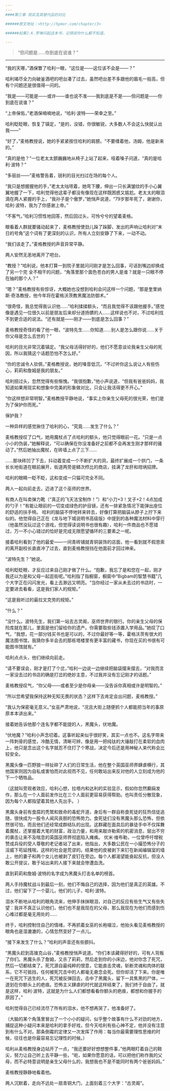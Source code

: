 ```yaml
---
---
####第三章 现实及其替代品的对比

######原文地址：<http://hpmor.com/chapter/3>

######如果J.K.罗琳问起这本书，记得说你什么都不知道。

---
```

>“但问题是……你到底在说谁？”

---

“我的天哪，”酒保瞥了哈利一眼，“这位是——这位该不会是——？”

哈利竭尽全力向破釜酒吧的吧台凑了过去，虽然吧台差不多跟他的眉毛一般高，但有个问题还是很值得一问的。

“我是——可能是——或许——谁也说不准——我到底是不是——但问题是——你到底在说谁？”

“上帝保佑，”老酒保喃喃地说，“哈利·波特——荣幸之至。”

哈利眨眨眼，恢复了镇定，“是的，没错，你很敏锐，大多数人不会这么快就认出我——”

“好了，”麦格教授说，她的手紧紧按住哈利的肩膀。“不要缠着他，汤姆，他是新来的。”

“真的是他？”一位老太太颤巍巍地从椅子上站了起来，哑着嗓子问道，“真的是哈利·波特？”

“多丽丝——”麦格警告着，锐利的目光扫过在场的每个人。

“我只是想握握他的手，”老太太咕哝着，她弯下腰，伸出一只长满皱纹的手小心翼翼地握了一下，哈利觉得他这辈子都没有像现在这样既困惑又尴尬。老太太的眼泪滴在两人紧握的手上，“我孙子是个傲罗，”她悄声说道，“79岁那年死了，谢谢你，哈利·波特，我为了你感谢上帝。”

“不客气，”哈利习惯性地回答，然后回过头，可怜兮兮的望着麦格。

眼看着人群就要骚动起来了，麦格教授使劲儿跺了跺脚，发出的声响让哈利对“末日的号角”这个词有了更深刻的认识，所有人立刻安静了下来，一动不动。

“我们该走了。”麦格教授的声音异常平静。

两人安然无恙地离开了吧台。

“教授？”哈利说，他本打算一到院子里就问问刚才是怎么回事，可话到嘴边却换成了另一个完
全不相干的问题，“角落里那个面色苍白的男人是谁？就是一只眼不停在抽的那个人？”

“嗯？”麦格教授有些惊讶，大概她也没想到哈利会问这样一个问题，“那是奎里纳斯·奇洛教授，他今年将在霍格沃茨教黑魔法防御术。”

“很奇怪，我总觉得我认识他……”哈利揉揉额头，“而且我觉得不该跟他握手。”感觉像是遇见一位很久以前是朋友后来却分道扬镳的人……这样说也不对，不过哈利找不到更合适的说法。“还有就是——刚才——到底是怎么回事？”

麦格教授奇怪的看了他一眼，“波特先生……你知道……别人是怎么跟你说……关于你父母是怎么去世的？”

哈利的目光非常沉着镇定。“我父母活得好好的，他们不愿意谈论我亲生父母的死因，所以我猜这个话题恐怕不怎么好。”

“你的忠诚令人钦佩，”麦格教授说，她的嗓音低沉，“不过听你这么说让人有些伤心，莉莉和詹姆是我的朋友。”

哈利扭过头，忽然觉得有些惭愧。“我很抱歉，”他小声说道，“但我有爸爸妈妈，我知道如果用现实和想象中完美的形象做对比，只会让我活得更不开心。”

“你这样想非常明智。”麦格教授平静地说，“事实上你亲生父母死的很光荣，他们是为了保护你而死。”

保护我？

一种异样的感觉揪住了哈利的心，“究竟……发生了什么？”

麦格教授叹了口气，她用魔杖点了点哈利的额头，他只觉得眼前一花。“只是一点小小的伪装，”她解释说，“可以确保在你没准备好之前都不会再发生刚才那样的骚动了。”然后她抽出魔杖，在砖墙上点了三下……

……那块砖凹了下去，抖动着变成一个不断扩大的洞，最终扩展成一个拱门，一条长长地街道在眼前展开，街道两旁是鳞次栉比的商店，挂满了龙肝和坩埚招牌。

哈利的眼睛一眨不眨，这和变成一只猫可完全不同。

两人一起向前走去，迈进了这个巫师的世界。

有商人在叫卖弹力靴（“真正的飞天法宝制作！”）和“小刀+3！叉子+2！4点加成的勺子！”有能让眼前的一切变成绿色的护目镜，还有一排紧急情况下能弹出座位的舒适的扶手椅。
哈利的脑袋不停地转来转去，好像打算把脑袋从脖子上拧下来似的。他觉得自己正在《龙与地下城说明书高级版》中提到的各种魔法材料中穿行（他虽然没玩过这个游戏，但觉得读说明书也很有趣），哈利一件商品也不愿错过，万一不小心错过的恰好是完成无限愿望循环的三要素之一呢。

接着哈利看到了他的最爱——一间青砖铺就青铜装饰的店面，他一看到就不假思索的离开副校长直直冲了过去，直到麦格教授挡在他面前才回过神来。

“波特先生？”她说。

哈利眨眨眼，才反应过来自己刚才做了什么。“抱歉，我忘了是和您在一起，刚才我还以为是和父母一起逛街呢。”哈利指了指橱窗，橱窗中“Bigbam的智慧书籍”几个大字正在闪闪发光，看上去渺远又明亮。“当你经过一家从未去过的书店时，一定要进去看看，这是我们家人的规矩。”

“这是我听过的最拉文克劳的规矩。”

“什么？”

“没什么。波特先生，我们第一站去古灵阁，巫师世界的银行。你的亲生父母的保险库就在那儿，里面是他们留给你的遗产。你需要取些钱添置入学用品。”她叹了口气，“我想，花一部分钱买书也是可以的，不过你最好等一等，霍格沃茨有很大的魔法图书馆，我猜你多半会去的那栋塔楼里有更丰富的藏书，你现在买的书很有可能图书馆就有。”

哈利点点头，他们继续向前走。

“请不要误会，刚才是打了个岔，”哈利一边说一边继续把脑袋摆来摆去，“对我而言一家没去过的书店的确是打岔的绝妙主意，不过我并没有忘记刚才的话题。”

麦格教授叹气，“你父母——或者至少是你母亲——没告诉你真相或许是明智的。”

“所以您希望我保持这种无知无畏的状态？这样下去肯定会出问题，麦格教授。”

“我认为保密毫无意义。”女巫严肃地说，“况且大街上随便抓个人都能把当年的事原原本本讲出来。”

接着她告诉他那个连名字都不能提的人，黑魔头，伏地魔。

“伏地魔？”哈利小声念叨着。这事听起来似乎很好笑，其实一点也不。这名字带来一阵刺骨的感觉，冷酷无情，清晰可辨，像是用一把纯钛的大锤敲打在柔软的血肉上，他只是念出这个名字就忍不住打了个寒战，决定今后还是用神秘人来代称会比较安全。

黑魔头像一匹野狼一样扯碎了人们的日常生活，他在整个英国巫师界肆虐横行，其他国家则因为自私或害怕而对此视而不见，任何敢站出来反对他的人立刻成为他的下一个牺牲品。

（这就叫旁观者效应，哈利心想，拉塔内和达利的实验显示，假如你忽然癫痫发作，那么在一个人面前发作比在三个人面前更容易获得帮助。也叫责任分散现象，因为每个人都指望着其他人先出手。 ）

黑魔头身前有食腐的秃鹫和致命的毒蛇开道，身后有一群自称食死徒的狂热信徒追随，很快成为一股令人闻风丧胆的恐怖势力。食死徒们没有黑魔头那么恐怖，但依然很可怕，而且他们还经常成群结队的出现。这群藏在面具后的暴徒手中不仅挥舞着魔杖，还掌握着大笔的财富，政治力量，和用来敲诈勒索的机密消息，层出不穷的袭击让来不及喘息的英国巫师界彻底陷入瘫痪。
优米·维布勒，一位曾呼吁增税赞成兵役的受人尊敬的老记者站了出来，他指出，大多数公民在一小撮恐怖分子的淫威下苟延残喘，这样的社会是荒谬的。结果他的皮被剥下来钉在新闻编辑室的墙上，他的妻子和两个女儿也被剥了皮钉在旁边。每个人都渴望能奋起反抗，但没人敢公开提议，敢于站出来的人接下来就会惨遭血洗。

直到莉莉和詹姆·波特的名字成为黑魔头打击名单的榜首。

两人手持魔杖战斗到最后一刻，他们不悔自己的选择，因为他们是真正的英雄。不过，他们留下了一个婴儿，他们的儿子，哈利·波特。

泪水不断地从哈利的眼角流来，他伸手抹抹眼泪，对自己的反应有些生气又有些失望：我并不真正认识他们，他们也不是我现在的父母，那么我现在为他们而感到伤心难过都是毫无用处的……

终于，哈利控制住自己的情绪，不再抓着女巫的长袍啜泣，他抬头看见麦格教授的眼角也是湿漉漉的，心情忽然变好了一点儿。

“接下来发生了什么？”哈利的声音还有些颤抖。

“黑魔头赶到高锥克山谷，”麦格教授悄声说道。“你们本该藏得好好的，可有人背叛了你们。黑魔头杀了詹姆，又杀了莉莉，然后走到你的小床边，他对你念了死咒，然后一切都结束了。死咒源自最纯粹的恨意，它能直击灵魂，斩断灵魂和肉体的联系，它不可抵挡，任何被死咒击中的人都毫无悬念会死。但你却活了下来。你是唯一在死咒下逃生的人，死咒被反弹回去，击中了黑魔头，留下一具焦黑的尸体，一道划在你额头上的疤痕。恐怖主义肆虐的时代就这样结束了，我们终于自由了。就是这样，哈利·波特，这就是为什么人们都想看看你额头的疤痕，都想和你握手的原因了。”

哈利觉得自己已经流尽了所有的泪水，他不想再哭了，他准备好了。

（大脑的某个角落里冒出了一个小小的疑问，似乎整个故事有什么不对劲的地方，捕捉这种小疑问本来是哈利的拿手好戏，但今天哈利有些心神不定，他并没有注意到有什么不对。那条倒霉的定律又一次发挥了作用：每当你最需要理性思维的时候，往往也是你最容易忘记理性的时候。）

哈利从麦格教授身边站开了一点，“我还要好好想想整件事，”他两眼盯着自己的鞋尖，努力让自己听上去平静一些，“呃，如果你愿意的话，可以把他们称作我的父母，而不必特意说明是亲生父母什么的，我想我也不是不能同时有两个爸爸妈妈。”


麦格教授静静地看着他。

两人沉默着，走向不远处一扇青铜大门，上面刻着三个大字：“古灵阁”。